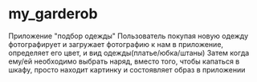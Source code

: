 # my_garderob
Приложение "подбор одежды"  Пользователь покупая новую одежду фотографирует и загружает фотографию к нам в приложение, определяет его цвет, и вид одежды(платье/юбка/штаны)  Затем когда ему/ей необходимо выбрать наряд, вместо того, чтобы капаться в шкафу, просто находит картинку и состоявляет образ в приложении
